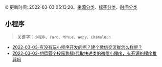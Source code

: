 :alarm_clock: 更新时间: 2022-03-03 05:13:20。[来源分类](../README.md)、[标签分类](../TAGS.md)、[时间分类](../TIMELINE.md)

## 小程序


> 关键字：`小程序`、`Taro`、`MPVue`、`Wepy`、`Chameleon`



- [2022-03-03-有没有玩小程序开发的呢？建个微信交流群怎么样呢？](https://www.v2ex.com/t/837653) 
- [2022-03-03-想运营个校园跑腿/代取快递类的微信小程序，有开源的程序推荐吗](https://www.v2ex.com/t/837632) 
